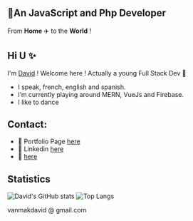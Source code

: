 ## :rocket:An JavaScript and Php Developer
From **Home** :airplane: to the **World** !

## Hi U :sparkles:

I'm [David](https://peuks.github.io) ! Welcome here ! Actually a young Full Stack Dev :sparkling_heart: 

* I speak, french, english and spanish.
* I’m currently playing around MERN, VueJs and Firebase.
* I like to dance 
## Contact:
* 💬 Portfolio Page [here](https://peuks.github.io)
* 💬 Linkedin [here](https://www.linkedin.com/in/davidvanmak/)
* 💬  [here](https://www.malt.fr/profile/davidvanmak)

## Statistics
![David's GitHub stats](https://github-readme-stats.vercel.app/api?username=peuks)
![Top Langs](https://github-readme-stats.vercel.app/api/top-langs/?username=peuks&layout=compact)
 
<a href="https://peuks.github.io">
</a>


vanmakdavid @ gmail.com

